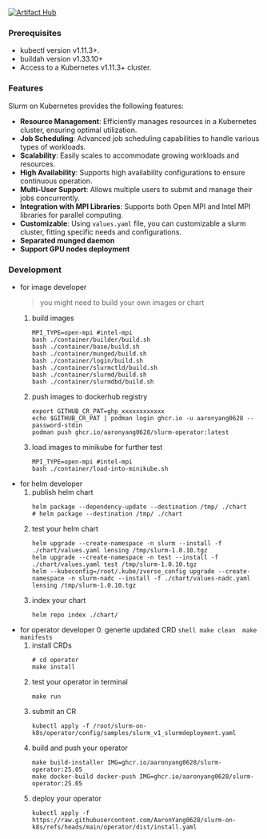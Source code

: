 [![Artifact Hub](https://img.shields.io/endpoint?url=https://artifacthub.io/badge/repository/slurm-on-k8s)](https://artifacthub.io/packages/search?repo=slurm-on-k8s)

### Prerequisites
- kubectl version v1.11.3+.
- buildah version v1.33.10+
- Access to a Kubernetes v1.11.3+ cluster.

### Features

Slurm on Kubernetes provides the following features:

- **Resource Management**: Efficiently manages resources in a Kubernetes cluster, ensuring optimal utilization.
- **Job Scheduling**: Advanced job scheduling capabilities to handle various types of workloads.
- **Scalability**: Easily scales to accommodate growing workloads and resources.
- **High Availability**: Supports high availability configurations to ensure continuous operation.
- **Multi-User Support**: Allows multiple users to submit and manage their jobs concurrently.
- **Integration with MPI Libraries**: Supports both Open MPI and Intel MPI libraries for parallel computing.
- **Customizable**: Using `values.yaml` file, you can customizable a slurm cluster, fitting specific needs and configurations.
- **Separated munged daemon**
- **Support GPU nodes deployment**

### Development
- for image developer
    > you might need to build your own images or chart
    1. build images
        ```shell
        MPI_TYPE=open-mpi #intel-mpi
        bash ./container/builder/build.sh
        bash ./container/base/build.sh
        bash ./container/munged/build.sh
        bash ./container/login/build.sh
        bash ./container/slurmctld/build.sh
        bash ./container/slurmd/build.sh
        bash ./container/slurmdbd/build.sh
        ```
    2. push images to dockerhub registry
        ```shell
        export GITHUB_CR_PAT=ghp_xxxxxxxxxxxx
        echo $GITHUB_CR_PAT | podman login ghcr.io -u aaronyang0628 --password-stdin
        podman push ghcr.io/aaronyang0628/slurm-operator:latest
        ```
    3. load images to minikube for further test
        ```shell
        MPI_TYPE=open-mpi #intel-mpi
        bash ./container/load-into-minikube.sh
        ```
- for helm developer
    1. publish helm chart
        ```shell
        helm package --dependency-update --destination /tmp/ ./chart
        # helm package --destination /tmp/ ./chart
        ```
    2. test your helm chart
        ```shell
        helm upgrade --create-namespace -n slurm --install -f ./chart/values.yaml lensing /tmp/slurm-1.0.10.tgz
        helm upgrade --create-namespace -n test --install -f ./chart/values.yaml test /tmp/slurm-1.0.10.tgz
        helm --kubeconfig=/root/.kube/zverse_config upgrade --create-namespace -n slurm-nadc --install -f ./chart/values-nadc.yaml lensing /tmp/slurm-1.0.10.tgz
        ```
    3. index your chart
        ```shell
        helm repo index ./chart/ 
        ```
- for operator developer
    0. generte updated CRD
        ```shell
        make clean 
        make manifests
        ```
    1. install CRDs
        ```shell
        # cd operator
        make install
        ```
    2. test your operator in terminal
        ```shell
        make run
        ```
    3. submit an CR
        ```shell
        kubectl apply -f /root/slurm-on-k8s/operator/config/samples/slurm_v1_slurmdeployment.yaml
        ```
    3. build and push your operator
        ```shell
        make build-installer IMG=ghcr.io/aaronyang0628/slurm-operator:25.05
        make docker-build docker-push IMG=ghcr.io/aaronyang0628/slurm-operator:25.05
        ```
    4. deploy your operator
        ```shell
        kubectl apply -f https://raw.githubusercontent.com/AaronYang0628/slurm-on-k8s/refs/heads/main/operator/dist/install.yaml
        ```
